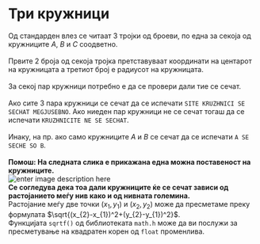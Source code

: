 # Три кружници

Од стандарден влез се читаат 3 тројки од броеви, по една за секоја од кружниците $A$, $B$ и $C$ соодветно. <br/>
<br/>
Првите 2 броја од секоја тројка претставуваат координати на центарот на кружницата а третиот број е радиусот на кружницата. <br/>
<br/>
За секој пар кружници потребно е да се провери дали тие се сечат. <br/>
<br/>
Ако сите 3 пара кружници се сечат да се испечати `SITE KRUZHNICI SE SECHAT MEGJUSEBNO`. Ако ниеден пар кружници не се сечат тогаш да се испечати `KRUZHNICITE NE SE SECHAT`.<br/>
<br/>
Инаку, на пр. ако само кружниците $A$ и $B$ се сечат да се испечати `A SE SECHE SO B`.<br/>
<br/>
**Помош: На следната слика е прикажана една можна поставеност на кружниците.**<br/>
![enter image description here][1]<br/>
**Се согледува дека тоа дали кружниците ќе се сечат зависи од растојанието меѓу нив како и од нивната големина.** <br/>
Растојание меѓу две точки $(x_{1},y_{1})$ и $(x_{2},y_{2})$ може да пресметаме преку формулата $\sqrt{(x_{2}-x_{1})^2+(y_{2}-y_{1})^2}$.<br/>
Функцијата `sqrtf()` од библиотеката `math.h` може да ви послужи за пресметување на квадратен корен од `float` променлива.


  [1]: /public/uploads/1541273589607.png